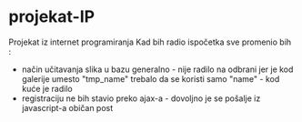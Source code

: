 # projekat-IP
Projekat iz internet programiranja
Kad bih radio ispočetka sve promenio bih :
- način učitavanja slika u bazu generalno - nije radilo na odbrani jer je kod galerije umesto "tmp_name" trebalo da se koristi samo "name" - kod kuće je radilo
- registraciju ne bih stavio preko ajax-a - dovoljno je se pošalje iz javascript-a običan post
